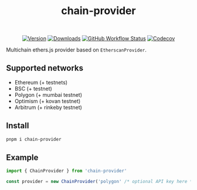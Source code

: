 <div align="center">
<h1>chain-provider</h1>
<br />

[![Version][v-badge-url]][npm-url] [![Downloads][dl-badge-url]][npm-url] [![GitHub Workflow Status][gh-actions-img]][github-actions] [![Codecov][cov-badge-url]][cov-url]

</div>

Multichain ethers.js provider based on `EtherscanProvider`.

## Supported networks

- Ethereum (+ testnets)
- BSC (+ testnet)
- Polygon (+ mumbai testnet)
- Optimism (+ kovan testnet)
- Arbitrum (+ rinkeby testnet)

## Install

```sh
pnpm i chain-provider
```

## Example

```ts
import { ChainProvider } from 'chain-provider'

const provider = new ChainProvider('polygon' /* optional API key here */)
```

[v-badge-url]: https://img.shields.io/npm/v/chain-provider.svg?style=for-the-badge&color=53a3d3&label=&logo=npm
[npm-url]: https://www.npmjs.com/package/chain-provider
[cov-badge-url]: https://img.shields.io/coveralls/github/talentlessguy/chain-provider?style=for-the-badge&color=53a3d3&
[cov-url]: https://coveralls.io/github/talentlessguy/chain-provider
[dl-badge-url]: https://img.shields.io/npm/dt/chain-provider?style=for-the-badge&color=53a3d3
[github-actions]: https://github.com/talentlessguy/chain-provider/actions
[gh-actions-img]: https://img.shields.io/github/workflow/status/talentlessguy/chain-provider/CI?style=for-the-badge&color=53a3d3&label=&logo=github

